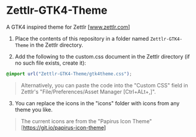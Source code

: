 # Zettlr-GTK4-Theme
A GTK4 inspired theme for Zettlr [www.zettlr.com]

1. Place the contents of this repository in a folder named `Zettlr-GTK4-Theme` in the Zettlr directory.

2. Add the following to the custom.css document in the Zettlr directory (if no such file exists, create it):

```css 
@import url("Zettlr-GTK4-Theme/gtk4theme.css");
```

> Alternatively, you can paste the code into the "Custom CSS" field in Zettlr's "File/Preferences/Asset Manager [Ctrl+ALt+,]".

3. You can replace the icons in the "icons" folder with icons from any theme you like.

> The current icons are from the "Papirus Icon Theme" [https://git.io/papirus-icon-theme]
